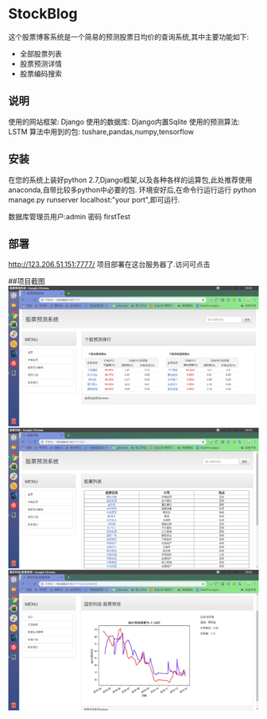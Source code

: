 # StockBlog
这个股票博客系统是一个简易的预测股票日均价的查询系统,其中主要功能如下:
   * 全部股票列表
   * 股票预测详情
   * 股票编码搜索      
   
## 说明
使用的网站框架: Django
使用的数据库: Django内置Sqlite
使用的预测算法: LSTM
算法中用到的包: tushare,pandas,numpy,tensorflow

## 安装
在您的系统上装好python 2.7,Django框架,以及各种各样的运算包,此处推荐使用anaconda,自带比较多python中必要的包.
环境安好后,在命令行运行运行 python manage.py runserver localhost:"your port",即可运行.

数据库管理员用户:admin
    密码 firstTest

## 部署
http://123.206.51.151:7777/
项目部署在这台服务器了.访问可点击

##项目截图
![Image text](https://raw.githubusercontent.com/julietxiao/StockBlog/master/static/images/Screeshot1.png)
![Image text](https://raw.githubusercontent.com/julietxiao/StockBlog/master/static/images/Screeshot2.png)
![Image text](https://raw.githubusercontent.com/julietxiao/StockBlog/master/static/images/Screeshot3.png)


